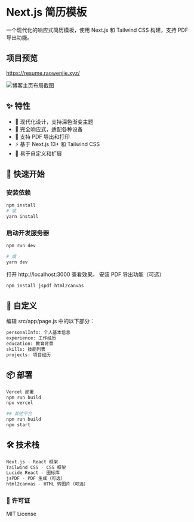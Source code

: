 # Next.js 简历模板

一个现代化的响应式简历模板，使用 Next.js 和 Tailwind CSS 构建，支持 PDF 导出功能。

## 项目预览
https://resume.raowenjie.xyz/

![博客主页布局截图](https://i.imgur.com/TWKIaBp.png)


## ✨ 特性

- 🎨 现代化设计，支持深色渐变主题
- 📱 完全响应式，适配各种设备
- 📄 支持 PDF 导出和打印
- ⚡ 基于 Next.js 13+ 和 Tailwind CSS
- 🎯 易于自定义和扩展

## 🚀 快速开始

### 安装依赖
```bash
npm install
# 或
yarn install
```


###  启动开发服务器
```bash
npm run dev

# 或
yarn dev
```
打开 http://localhost:3000 查看效果。
安装 PDF 导出功能（可选）
```bash
npm install jspdf html2canvas
```

## 🎨 自定义

编辑 src/app/page.js 中的以下部分：
```bash
personalInfo: 个人基本信息
experience: 工作经历
education: 教育背景
skills: 技能列表
projects: 项目经历
```

## 📦 部署
```bash
Vercel 部署
npm run build
npx vercel

## 其他平台
npm run build
npm start
```


## 🛠️ 技术栈
```bash
Next.js - React 框架
Tailwind CSS - CSS 框架
Lucide React - 图标库
jsPDF - PDF 生成（可选）
html2canvas - HTML 转图片（可选）
```


### 📄 许可证
MIT License